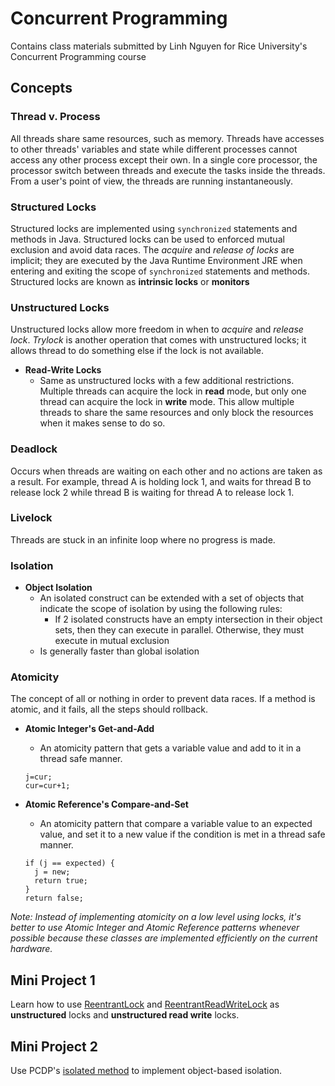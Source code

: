 # Concurrent Programming

Contains class materials submitted by Linh Nguyen for Rice University's 
Concurrent Programming course
## Concepts
### Thread v. Process
All threads share same resources, such as memory. Threads have accesses to
other
threads' variables and state while different processes cannot access any other 
process except their own. In a single core processor, the processor switch 
between threads and execute the tasks inside the threads. From a user's point of
view, the threads are running instantaneously.

### Structured Locks
Structured locks are implemented using `synchronized` statements and methods in 
Java. Structured locks can be used to enforced mutual exclusion and avoid data 
races. The *acquire* and *release of locks* are implicit; they are executed by 
the Java Runtime Environment JRE when entering and exiting the scope of 
`synchronized` statements and methods. Structured locks are known as **intrinsic
locks** or **monitors**

### Unstructured Locks
Unstructured locks allow more freedom in when to *acquire* and *release lock*. 
*Trylock* is another operation that comes with unstructured locks; it allows 
thread to do something else if the lock is not available.

  - **Read-Write Locks**
    - Same as unstructured locks with a few additional restrictions. Multiple 
    threads can acquire the lock in **read** mode, but only one thread can 
    acquire the lock in **write** mode. This allow multiple threads to share 
    the same resources and only block the resources when it makes sense to do 
    so.

### Deadlock
Occurs when threads are waiting on each other and no actions are taken as a
result. For example, thread A is holding lock 1, and waits for thread B to
release lock 2 while thread B is waiting for thread A to release lock 1.

### Livelock
Threads are stuck in an infinite loop where no progress is made.

### Isolation

  - **Object Isolation**
    - An isolated construct can be extended with a set of objects that
    indicate the scope of isolation by using the following rules:
      - If 2 isolated constructs have an empty intersection in their object
        sets, then they can execute in parallel. Otherwise, they must execute
        in mutual exclusion
    - Is generally faster than global isolation

### Atomicity
The concept of all or nothing in order to prevent data races. If a method is 
atomic, and it fails, all the steps should rollback.

  - **Atomic Integer's Get-and-Add**
    - An atomicity pattern that gets a variable value and add to it in a thread 
    safe manner. 
    ```
    j=cur;
    cur=cur+1;
    ```

  - **Atomic Reference's Compare-and-Set**
    - An atomicity pattern that compare a variable value to an expected value, 
    and set it to a new value if the condition is met in a thread safe manner. 
    ```
    if (j == expected) {
      j = new;
      return true;
    }
    return false;
    ```

*Note: Instead of implementing atomicity on a low level using locks, it's better
to use Atomic Integer and Atomic Reference patterns whenever possible because 
these classes are implemented efficiently on the current hardware.*

## Mini Project 1
Learn how to use [ReentrantLock](https://docs.oracle.com/javase/8/docs/api/java/util/concurrent/locks/ReentrantLock.html) 
and [ReentrantReadWriteLock](https://docs.oracle.com/javase/8/docs/api/java/util/concurrent/locks/ReentrantReadWriteLock.html) 
as **unstructured** locks and **unstructured read write** locks.

## Mini Project 2
Use PCDP's [isolated
method](https://habanero-rice.github.io/PCDP/edu/rice/pcdp/PCDP.html) to 
implement object-based isolation.
